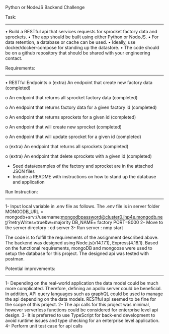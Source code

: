 Python or NodeJS Backend Challenge

Task:
_________________
•	Build a RESTful api that services requests for sprocket factory data and sprockets.
•	The app should be built using either Python or NodeJS.
•	For data retention, a database or cache can be used.
•	Ideally, use docker/docker-compose for standing up the datastore.
•	The code should be on a github repository that should be shared with your engineering contact.

Requirements:
_________________
•	RESTful Endpoints
o   (extra) An endpoint that create new factory data (completed)

o	An endpoint that returns all sprocket factory data (completed)

o	An endpoint that returns factory data for a given factory id (completed)

o	An endpoint that returns sprockets for a given id (completed)

o	An endpoint that will create new sprocket (completed)

o	An endpoint that will update sprocket for a given id (completed)

o   (extra) An endpoint that returns all sprockets (completed)

o   (extra) An endpoint that delete sprockets with a given id (completed)
   -  Seed data/examples of the factory and sprocket are in the attached JSON files
   -  Include a README with instructions on how to stand up the database and application


Run Instruction:
_________________
1- Input local variable in .env file as follows. The .env file is in server folder
    MONGODB_URL = mongodb+srv://username:mongodbpassword@cluster0.jhp4e.mongodb.net/?retryWrites=true&w=majority
    DB_NAME= factory
    PORT=8000
2- Move to the server directory : cd server 
3- Run server : nmp start 

The code is to fulfill the requirements of the assignment described above. 
The backend was designed using Node.js(v14.17.1), Express(4.18.1). Based on the functional requirements, mongoDB and mongoose were used to setup the database for this project. The designed api was tested with postman. 


Potential improvements:
_______________________

1- Depending on the real-world application the data model could be much more complicated. Therefore, defining an  apollo server could be beneficial. In addition, API query languages such as graphQL could be used to manage the api depending on the data models. RESTful api seemed to be fine for the scope of this project.
2- The api calls for this project was minimal, however serverless functions could be considered for enterprise level api design. 
3- It is preferred to use TypeScript for back-end development to avoid runtime issues and type checking for an enterprise level application.
4- Perform unit test case for api calls



